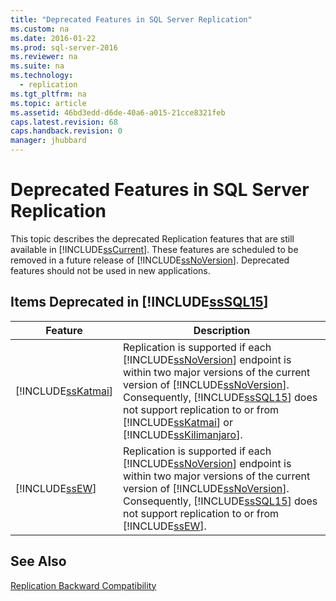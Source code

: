 ```yaml
---
title: "Deprecated Features in SQL Server Replication"
ms.custom: na
ms.date: 2016-01-22
ms.prod: sql-server-2016
ms.reviewer: na
ms.suite: na
ms.technology: 
  - replication
ms.tgt_pltfrm: na
ms.topic: article
ms.assetid: 46bd3edd-d6de-40a6-a015-21cce8321feb
caps.latest.revision: 68
caps.handback.revision: 0
manager: jhubbard
---
```

# Deprecated Features in SQL Server Replication
This topic describes the deprecated Replication features that are still available in [!INCLUDE[ssCurrent](../../Topics/TopicNameContainA/tokens/ssCurrent_md.md)]. These features are scheduled to be removed in a future release of [!INCLUDE[ssNoVersion](../../Topics/TopicNameContainA/tokens/ssNoVersion_md.md)]. Deprecated features should not be used in new applications.  
  
## Items Deprecated in [!INCLUDE[ssSQL15](../../Topics/TopicNameContainA/tokens/ssSQL15_md.md)]  
  
|Feature|Description|  
|-------------|-----------------|  
|[!INCLUDE[ssKatmai](../../Topics/TopicNameContainA/tokens/ssKatmai_md.md)]|Replication is supported if each [!INCLUDE[ssNoVersion](../../Topics/TopicNameContainA/tokens/ssNoVersion_md.md)] endpoint is within two major versions of the current version of [!INCLUDE[ssNoVersion](../../Topics/TopicNameContainA/tokens/ssNoVersion_md.md)]. Consequently, [!INCLUDE[ssSQL15](../../Topics/TopicNameContainA/tokens/ssSQL15_md.md)] does not support replication to or from [!INCLUDE[ssKatmai](../../Topics/TopicNameContainA/tokens/ssKatmai_md.md)] or [!INCLUDE[ssKilimanjaro](../../Topics/TopicNameContainA/tokens/ssKilimanjaro_md.md)].|  
|[!INCLUDE[ssEW](../../Topics/TopicNameContainA/tokens/ssEW_md.md)]|Replication is supported if each [!INCLUDE[ssNoVersion](../../Topics/TopicNameContainA/tokens/ssNoVersion_md.md)] endpoint is within two major versions of the current version of [!INCLUDE[ssNoVersion](../../Topics/TopicNameContainA/tokens/ssNoVersion_md.md)]. Consequently, [!INCLUDE[ssSQL15](../../Topics/TopicNameContainA/tokens/ssSQL15_md.md)] does not support replication to or from [!INCLUDE[ssEW](../../Topics/TopicNameContainA/tokens/ssEW_md.md)].|  
  
## See Also  
 [Replication Backward Compatibility](../../Topics/TopicNameNotContainA/Replication-Backward-Compatibility.md)